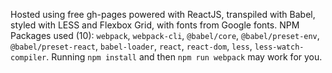 Hosted using free gh-pages powered with ReactJS, transpiled with Babel, styled with LESS and Flexbox Grid, with fonts from Google fonts. NPM Packages used (10): `webpack`, `webpack-cli`, `@babel/core`, `@babel/preset-env`, `@babel/preset-react`, `babel-loader`, `react`, `react-dom`, `less`, `less-watch-compiler`. Running `npm install` and then `npm run webpack` may work for you.
